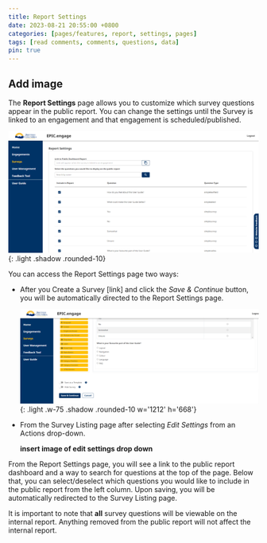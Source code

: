 ```yaml
---
title: Report Settings
date: 2023-08-21 20:55:00 +0800
categories: [pages/features, report, settings, pages]
tags: [read comments, comments, questions, data]
pin: true
---
```


## Add image

The **Report Settings** page allows you to customize which survey questions appear in the public report. You can change the settings until the Survey is linked to an engagement and that engagement is scheduled/published.

![Report Settings page](/assets/UserGuideImages/Images/report-settings/report-settings-page.png){: .light .shadow .rounded-10}

You can access the Report Settings page two ways:
- After you Create a Survey [link] and click the *Save & Continue* button, you will be automatically directed to the Report Settings page.

    ![Save and Continue](/assets/UserGuideImages/Images/report-settings/survey-save-and-continue.png){: .light .w-75 .shadow .rounded-10 w='1212' h='668'}

- From the Survey Listing page after selecting *Edit Settings* from an Actions drop-down.
  
   **insert image of edit settings drop down**

From the Report Settings page, you will see a link to the public report dashboard and a way to search for questions at the top of the page. Below that, you can select/deselect which questions you would like to include in the public report from the left column. Upon saving, you will be automatically redirected to the Survey Listing page. 

It is important to note that **all** survey questions will be viewable on the internal report. Anything removed from the public report will not affect the internal report. 


